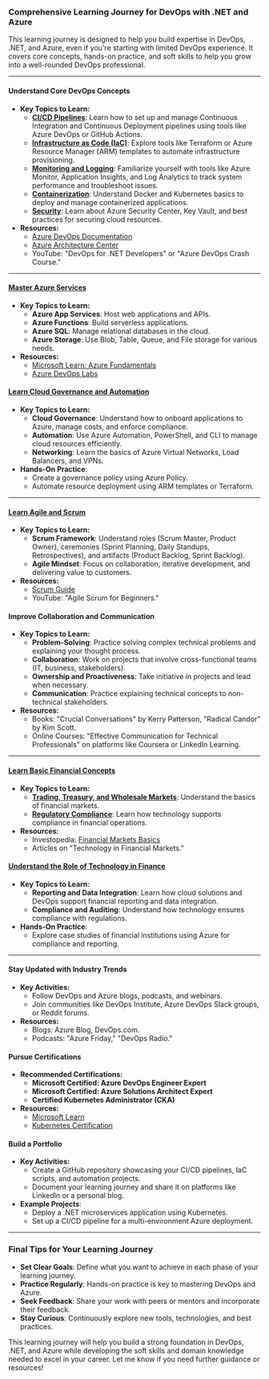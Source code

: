 ### **Comprehensive Learning Journey for DevOps with .NET and Azure**

This learning journey is designed to help you build expertise in DevOps, .NET, and Azure, even if you're starting with limited DevOps experience. It covers core concepts, hands-on practice, and soft skills to help you grow into a well-rounded DevOps professional.

---

#### **Understand Core DevOps Concepts**

- **Key Topics to Learn:**
  - [**CI/CD Pipelines**](./Core_Concepts/CI_CD/README.md): Learn how to set up and manage Continuous Integration and Continuous Deployment pipelines using tools like Azure DevOps or GitHub Actions.
  - [**Infrastructure as Code (IaC)**](./Core_Concepts/IaC/README.md): Explore tools like Terraform or Azure Resource Manager (ARM) templates to automate infrastructure provisioning.
  - [**Monitoring and Logging**](./Core_Concepts/Monitoring/README.md): Familiarize yourself with tools like Azure Monitor, Application Insights, and Log Analytics to track system performance and troubleshoot issues.
  - [**Containerization**](./Core_Concepts/Containerization/README.md): Understand Docker and Kubernetes basics to deploy and manage containerized applications.
  - [**Security**](./Core_Concepts/Security/README.md): Learn about Azure Security Center, Key Vault, and best practices for securing cloud resources.
- **Resources:**
  - [Azure DevOps Documentation](https://learn.microsoft.com/en-us/azure/devops/)
  - [Azure Architecture Center](https://learn.microsoft.com/en-us/azure/architecture/)
  - YouTube: "DevOps for .NET Developers" or "Azure DevOps Crash Course."

---

#### [**Master Azure Services**](./Azure_Cloud/Azure_Services/README.md)

- **Key Topics to Learn:**
  - **Azure App Services**: Host web applications and APIs.
  - **Azure Functions**: Build serverless applications.
  - **Azure SQL**: Manage relational databases in the cloud.
  - **Azure Storage**: Use Blob, Table, Queue, and File storage for various needs.
- **Resources:**
  - [Microsoft Learn: Azure Fundamentals](https://learn.microsoft.com/en-us/certifications/azure-fundamentals/)
  - [Azure DevOps Labs](https://azuredevopslabs.com/)

#### [**Learn Cloud Governance and Automation**](./Azure_Cloud/Cloud_Governance/README.md)

- **Key Topics to Learn:**
  - **Cloud Governance**: Understand how to onboard applications to Azure, manage costs, and enforce compliance.
  - **Automation**: Use Azure Automation, PowerShell, and CLI to manage cloud resources efficiently.
  - **Networking**: Learn the basics of Azure Virtual Networks, Load Balancers, and VPNs.
- **Hands-On Practice**:
  - Create a governance policy using Azure Policy.
  - Automate resource deployment using ARM templates or Terraform.

---

#### [**Learn Agile and Scrum**](./Agile/Scrum/README.md)

- **Key Topics to Learn:**
  - **Scrum Framework**: Understand roles (Scrum Master, Product Owner), ceremonies (Sprint Planning, Daily Standups, Retrospectives), and artifacts (Product Backlog, Sprint Backlog).
  - **Agile Mindset**: Focus on collaboration, iterative development, and delivering value to customers.
- **Resources:**
  - [Scrum Guide](https://www.scrumguides.org/)
  - YouTube: "Agile Scrum for Beginners."

#### **Improve Collaboration and Communication**

- **Key Topics to Learn:**
  - **Problem-Solving**: Practice solving complex technical problems and explaining your thought process.
  - **Collaboration**: Work on projects that involve cross-functional teams (IT, business, stakeholders).
  - **Ownership and Proactiveness**: Take initiative in projects and lead when necessary.
  - **Communication**: Practice explaining technical concepts to non-technical stakeholders.
- **Resources:**
  - Books: "Crucial Conversations" by Kerry Patterson, "Radical Candor" by Kim Scott.
  - Online Courses: "Effective Communication for Technical Professionals" on platforms like Coursera or LinkedIn Learning.

---

#### [**Learn Basic Financial Concepts**](./Financial_Markets/Basics/README.md)

- **Key Topics to Learn:**
  - [**Trading, Treasury, and Wholesale Markets**](./Financial_Markets/Trading/README.md): Understand the basics of financial markets.
  - [**Regulatory Compliance**](./Financial_Markets/Regulatory/README.md): Learn how technology supports compliance in financial operations.
- **Resources:**
  - Investopedia: [Financial Markets Basics](https://www.investopedia.com/)
  - Articles on "Technology in Financial Markets."

#### [**Understand the Role of Technology in Finance**](./Financial_Markets/RoleOfTechnology/README.md)

- **Key Topics to Learn:**
  - **Reporting and Data Integration**: Learn how cloud solutions and DevOps support financial reporting and data integration.
  - **Compliance and Auditing**: Understand how technology ensures compliance with regulations.
- **Hands-On Practice**:
  - Explore case studies of financial institutions using Azure for compliance and reporting.

---

#### **Stay Updated with Industry Trends**

- **Key Activities:**
  - Follow DevOps and Azure blogs, podcasts, and webinars.
  - Join communities like DevOps Institute, Azure DevOps Slack groups, or Reddit forums.
- **Resources:**
  - Blogs: Azure Blog, DevOps.com.
  - Podcasts: "Azure Friday," "DevOps Radio."

#### **Pursue Certifications**

- **Recommended Certifications:**
  - **Microsoft Certified: Azure DevOps Engineer Expert**
  - **Microsoft Certified: Azure Solutions Architect Expert**
  - **Certified Kubernetes Administrator (CKA)**
- **Resources:**
  - [Microsoft Learn](https://learn.microsoft.com/en-us/certifications/)
  - [Kubernetes Certification](https://www.cncf.io/certification/cka/)

#### **Build a Portfolio**

- **Key Activities:**
  - Create a GitHub repository showcasing your CI/CD pipelines, IaC scripts, and automation projects.
  - Document your learning journey and share it on platforms like LinkedIn or a personal blog.
- **Example Projects**:
  - Deploy a .NET microservices application using Kubernetes.
  - Set up a CI/CD pipeline for a multi-environment Azure deployment.

---

### **Final Tips for Your Learning Journey**

- **Set Clear Goals**: Define what you want to achieve in each phase of your learning journey.
- **Practice Regularly**: Hands-on practice is key to mastering DevOps and Azure.
- **Seek Feedback**: Share your work with peers or mentors and incorporate their feedback.
- **Stay Curious**: Continuously explore new tools, technologies, and best practices.

This learning journey will help you build a strong foundation in DevOps, .NET, and Azure while developing the soft skills and domain knowledge needed to excel in your career. Let me know if you need further guidance or resources!

